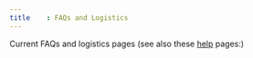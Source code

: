 ```yaml
---
title    : FAQs and Logistics
---
```


Current FAQs and logistics pages (see also these [help](/faq/help) pages:)
